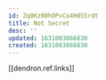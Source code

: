 ```yaml
---
id: Zq8Kz00hOPxCo4HdS5rdt
title: Not Secret
desc: ''
updated: 1631003866830
created: 1631003866830
---
```


[[dendron.ref.links]]
